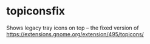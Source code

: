 # topiconsfix
Shows legacy tray icons on top – the fixed version of https://extensions.gnome.org/extension/495/topicons/

